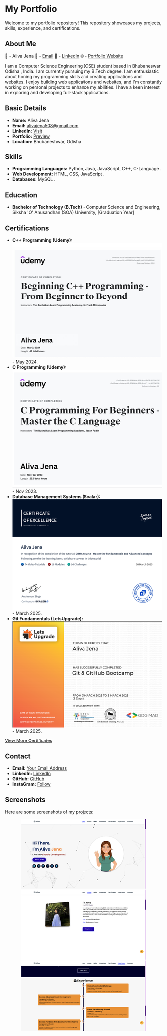 # My Portfolio

Welcome to my portfolio repository! This repository showcases my projects, skills, experience, and certifications.

## About Me
👤 - Aliva Jena
📧 - [Email](livajena508@gmail.com)
🔗 - [LinkedIn](https://www.linkedin.com/in/aliva-jena-217359333?)
🌐 - [Portfolio Website](#)

I am a Computer Science Engineering (CSE) student based in
            Bhubaneswar Odisha , India. I am currently pursuing my B.Tech
            degree. I am enthusiastic about honing my programming skills and
            creating applications and websites. I enjoy building web
            applications and websites, and I'm constantly working on personal
            projects to enhance my abilities. I have a keen interest in
            exploring and developing full-stack applications.

## Basic Details

* **Name:** Aliva Jena
* **Email:** [alivajena508@gmail.com](livajena508@gmail.com)
* **LinkedIn:** [Visit](https://www.linkedin.com/in/aliva-jena-217359333?)
* **Portfolio:** [Preview](#)
* **Location:** Bhubaneshwar, Odisha



## Skills

* **Programming Languages:** Python, Java, JavaScript, C++, C-Language .
* **Web Development:** HTML, CSS, JavaScript .
* **Databases:** MySQL .




## Education

* **Bachelor of Technology (B.Tech)** - Computer Science and Engineering, Siksha 'O' Anusandhan (SOA) University, [Graduation Year]


## Certifications

* **C++ Programming (Udemy):** [![C++ Certificate](https://raw.githubusercontent.com/alivajena508/my-portfolio/main/assets/certificates/C++Udemy.png)](https://raw.githubusercontent.com/alivajena508/my-portfolio/main/assets/certificates/C++Udemy.png) - May 2024.
* **C Programming (Udemy):** [![C Certificate](https://raw.githubusercontent.com/alivajena508/my-portfolio/main/assets/certificates/C-lang-Udemy.png)](https://raw.githubusercontent.com/alivajena508/my-portfolio/main/assets/certificates/C-lang-Udemy.png) - Nov 2023.
* **Database Management Systems (Scalar):** [![DBMS Certificate](https://raw.githubusercontent.com/alivajena508/my-portfolio/main/assets/certificates/DBMS-Scalar.png)](https://raw.githubusercontent.com/alivajena508/my-portfolio/main/assets/certificates/DBMS-Scalar.png) - March 2025.
* **Git Fundamentals (LetsUpgrade):** [![Git Certificate](https://raw.githubusercontent.com/alivajena508/my-portfolio/main/assets/certificates/Git-Lets.png)](https://raw.githubusercontent.com/alivajena508/my-portfolio/main/assets/certificates/Git-Lets.png) - March 2025.

[View More Certificates](#more-certificates)



## Contact

* **Email:** [Your Email Address](alivajena508@gmail.com)
* **LinkedIn:** [LinkedIn](https://www.linkedin.com/in/aliva-jena-217359333/?)
* **GitHub:** [GitHub](https://github.com/alivajena508)
* **InstaGram:** [Follow](https://www.instagram.com/aliva____88/?utm_source=ig_web_button_share_sheet)

## Screenshots

Here are some screenshots of my projects:

<p align="center">
  <img src="https://raw.githubusercontent.com/alivajena508/my-portfolio/main/assets/screenshots/ss1.png" alt="Screenshot 1" width="400">
  <img src="https://raw.githubusercontent.com/alivajena508/my-portfolio/main/assets/screenshots/ss2.png" alt="Screenshot 2" width="400">
  <img src="https://raw.githubusercontent.com/alivajena508/my-portfolio/main/assets/screenshots/ss3.png" alt="Screenshot 3" width="400">
</p>

